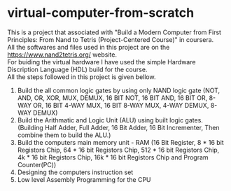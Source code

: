 # virtual-computer-from-scratch

This is a project that associated with "Build a Modern Computer from First Principles: From Nand to Tetris (Project-Centered Course)" in coursera.
<br>All the softwares and files used in this project are on the https://www.nand2tetris.org/ website.
<br>For buiding the virtual hardware I have used the simple Hardware Discription Language (HDL) build for the course.
<br>All the steps followed in this project is given bellow.

1. Build the all common logic gates by using only NAND logic gate (NOT, AND, OR, XOR, MUX, DEMUX, 16 BIT NOT, 16 BIT AND, 16 BIT OR, 8-WAY OR, 16 BIT 4-WAY MUX, 16 BIT 8-WAY MUX, 4-WAY DEMUX, 8-WAY DEMUX)
2. Build the Arithmatic and Logic Unit (ALU) using built logic gates. (Building Half Adder, Full Adder, 16 Bit Adder, 16 Bit Incrementer, Then combine them to build the ALU.)
3. Build the computers main memory unit - RAM (16 Bit Register, 8 * 16 bit Registors Chip, 64 * 16 bit Registors Chip, 512 * 16 bit Registors Chip, 4k * 16 bit Registors Chip, 16k * 16 bit Registors Chip and Program Counter(PC))
4. Designing the computers instruction set
5. Low level Assembly Programming for the CPU

